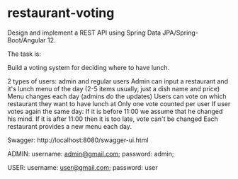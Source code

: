 # restaurant-voting
Design and implement a REST API using Spring Data JPA/Spring-Boot/Angular 12.

The task is:

Build a voting system for deciding where to have lunch.

2 types of users: admin and regular users
Admin can input a restaurant and it's lunch menu of the day (2-5 items usually, just a dish name and price)
Menu changes each day (admins do the updates)
Users can vote on which restaurant they want to have lunch at
Only one vote counted per user
If user votes again the same day:
If it is before 11:00 we assume that he changed his mind.
If it is after 11:00 then it is too late, vote can't be changed
Each restaurant provides a new menu each day.

Swagger:
http://localhost:8080/swagger-ui.html

ADMIN:
username: admin@gmail.com;
password: admin;

USER:
username: user@gmail.com;
password: user

